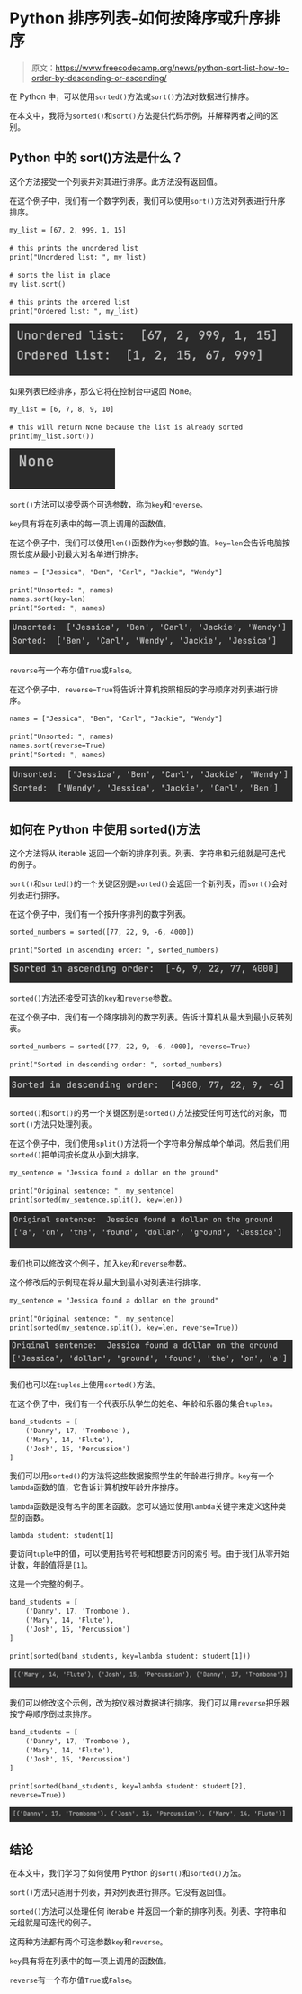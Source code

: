 # Python 排序列表-如何按降序或升序排序

> 原文：<https://www.freecodecamp.org/news/python-sort-list-how-to-order-by-descending-or-ascending/>

在 Python 中，可以使用`sorted()`方法或`sort()`方法对数据进行排序。

在本文中，我将为`sorted()`和`sort()`方法提供代码示例，并解释两者之间的区别。

## Python 中的 sort()方法是什么？

这个方法接受一个列表并对其进行排序。此方法没有返回值。

在这个例子中，我们有一个数字列表，我们可以使用`sort()`方法对列表进行升序排序。

```
my_list = [67, 2, 999, 1, 15]

# this prints the unordered list
print("Unordered list: ", my_list)

# sorts the list in place
my_list.sort()

# this prints the ordered list
print("Ordered list: ", my_list)
```

![Screen-Shot-2021-09-02-at-1.41.09-PM](img/7800c812d67ad88ed1b268750dd660fb.png)

如果列表已经排序，那么它将在控制台中返回 None。

```
my_list = [6, 7, 8, 9, 10]

# this will return None because the list is already sorted
print(my_list.sort())
```

![Screen-Shot-2021-09-02-at-1.30.28-PM](img/d0e63091ca74c97c650fcba6e5740389.png)

`sort()`方法可以接受两个可选参数，称为`key`和`reverse`。

`key`具有将在列表中的每一项上调用的函数值。

在这个例子中，我们可以使用`len()`函数作为`key`参数的值。`key=len`会告诉电脑按照长度从最小到最大对名单进行排序。

```
names = ["Jessica", "Ben", "Carl", "Jackie", "Wendy"]

print("Unsorted: ", names)
names.sort(key=len)
print("Sorted: ", names)
```

![Screen-Shot-2021-09-02-at-2.11.37-PM](img/531d1d7cbdafc39b89172b10a2aebfc9.png)

`reverse`有一个布尔值`True`或`False`。

在这个例子中，`reverse=True`将告诉计算机按照相反的字母顺序对列表进行排序。

```
names = ["Jessica", "Ben", "Carl", "Jackie", "Wendy"]

print("Unsorted: ", names)
names.sort(reverse=True)
print("Sorted: ", names)
```

![Screen-Shot-2021-09-02-at-2.25.43-PM](img/75946d5e547319255a1a122a308051a6.png)

## 如何在 Python 中使用 sorted()方法

这个方法将从 iterable 返回一个新的排序列表。列表、字符串和元组就是可迭代的例子。

`sort()`和`sorted()`的一个关键区别是`sorted()`会返回一个新列表，而`sort()`会对列表进行排序。

在这个例子中，我们有一个按升序排列的数字列表。

```
sorted_numbers = sorted([77, 22, 9, -6, 4000])

print("Sorted in ascending order: ", sorted_numbers)
```

![Screen-Shot-2021-09-02-at-8.07.42-PM](img/c88e9cb2053d41101a09299938a2f8e1.png)

`sorted()`方法还接受可选的`key`和`reverse`参数。

在这个例子中，我们有一个降序排列的数字列表。告诉计算机从最大到最小反转列表。

```
sorted_numbers = sorted([77, 22, 9, -6, 4000], reverse=True)

print("Sorted in descending order: ", sorted_numbers)
```

![Screen-Shot-2021-09-02-at-8.15.06-PM](img/69b7d5d023edca03ff81df78d795a547.png)

`sorted()`和`sort()`的另一个关键区别是`sorted()`方法接受任何可迭代的对象，而`sort()`方法只处理列表。

在这个例子中，我们使用`split()`方法将一个字符串分解成单个单词。然后我们用`sorted()`把单词按长度从小到大排序。

```
my_sentence = "Jessica found a dollar on the ground"

print("Original sentence: ", my_sentence)
print(sorted(my_sentence.split(), key=len))
```

![Screen-Shot-2021-09-02-at-8.42.55-PM](img/203a4732870b915eb5db8da37952e9de.png)

我们也可以修改这个例子，加入`key`和`reverse`参数。

这个修改后的示例现在将从最大到最小对列表进行排序。

```
my_sentence = "Jessica found a dollar on the ground"

print("Original sentence: ", my_sentence)
print(sorted(my_sentence.split(), key=len, reverse=True))
```

![Screen-Shot-2021-09-02-at-8.48.21-PM](img/32f68cfa74547066c7674aaecf6b281b.png)

我们也可以在`tuples`上使用`sorted()`方法。

在这个例子中，我们有一个代表乐队学生的姓名、年龄和乐器的集合`tuples`。

```
band_students = [
    ('Danny', 17, 'Trombone'),
    ('Mary', 14, 'Flute'),
    ('Josh', 15, 'Percussion')
]
```

我们可以用`sorted()`的方法将这些数据按照学生的年龄进行排序。`key`有一个`lambda`函数的值，它告诉计算机按年龄升序排序。

`lambda`函数是没有名字的匿名函数。您可以通过使用`lambda`关键字来定义这种类型的函数。

```
lambda student: student[1]
```

要访问`tuple`中的值，可以使用括号符号和想要访问的索引号。由于我们从零开始计数，年龄值将是`[1]`。

这是一个完整的例子。

```
band_students = [
    ('Danny', 17, 'Trombone'),
    ('Mary', 14, 'Flute'),
    ('Josh', 15, 'Percussion')
]

print(sorted(band_students, key=lambda student: student[1]))
```

![Screen-Shot-2021-09-02-at-9.05.22-PM](img/d81f51a74e2b1052ab2c9ef6ff1383e2.png)

我们可以修改这个示例，改为按仪器对数据进行排序。我们可以用`reverse`把乐器按字母顺序倒过来排序。

```
band_students = [
    ('Danny', 17, 'Trombone'),
    ('Mary', 14, 'Flute'),
    ('Josh', 15, 'Percussion')
]

print(sorted(band_students, key=lambda student: student[2], reverse=True)) 
```

![Screen-Shot-2021-09-02-at-9.10.16-PM](img/ff1c3bf8a9bad592f246e87b7b9208ba.png)

## 结论

在本文中，我们学习了如何使用 Python 的`sort()`和`sorted()`方法。

`sort()`方法只适用于列表，并对列表进行排序。它没有返回值。

`sorted()`方法可以处理任何 iterable 并返回一个新的排序列表。列表、字符串和元组就是可迭代的例子。

这两种方法都有两个可选参数`key`和`reverse`。

`key`具有将在列表中的每一项上调用的函数值。

`reverse`有一个布尔值`True`或`False`。